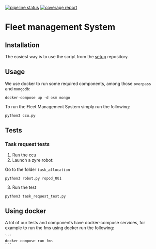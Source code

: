 [![pipeline status](https://git.ropod.org/ropod/ccu/fleet-management/badges/master/pipeline.svg)](https://git.ropod.org/ropod/ccu/fleet-management/commits/master)
[![coverage report](https://git.ropod.org/ropod/ccu/fleet-management/badges/master/coverage.svg)](https://git.ropod.org/ropod/ccu/fleet-management/commits/develop)

# Fleet management System

## Installation

The easiest way is to use the script from the [setup](https://git.ropod.org/ropod/ccu/setup) repository.

## Usage

We use docker to run some required components, among those `overpass` and `mongodb`:

```
docker-compose up -d osm mongo
```

To run the Fleet Management System simply run the following:
```
python3 ccu.py
```

## Tests

### Task request tests

 1. Run the ccu
 2. Launch a zyre robot:

 Go to the folder `task_allocation`

```
python3 robot.py ropod_001
```

3. Run the test
```
python3 task_request_test.py
```

## Using docker

A lot of our tests and components have docker-compose services, for example to run the fms using docker run the following: 

    ```
    docker-compose run fms
    ```

